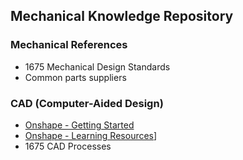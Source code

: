 ## Mechanical Knowledge Repository

### Mechanical References

- 1675 Mechanical Design Standards
- Common parts suppliers

### CAD (Computer-Aided Design)
- [Onshape - Getting Started](./cad/cad-getting-started.md)
- [Onshape - Learning Resources](./cad/onshape-learning-resources.md)]
- 1675 CAD Processes
